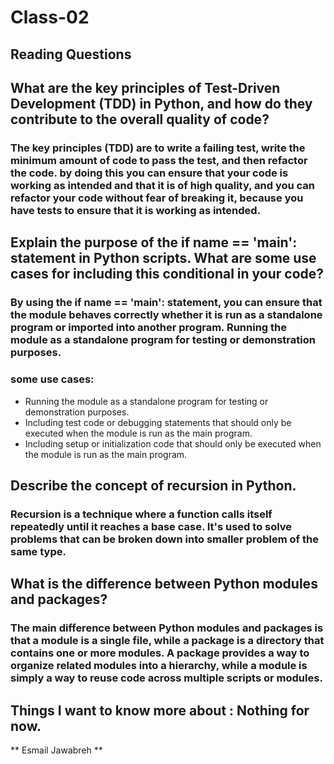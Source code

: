 # Class-02

## Reading Questions

## What are the key principles of Test-Driven Development (TDD) in Python, and how do they contribute to the overall quality of code?
### The key principles (TDD) are to write a failing test, write the minimum amount of code to pass the test, and then refactor the code. by doing this you can ensure that your code is working as intended and that it is of high quality, and you can refactor your code without fear of breaking it, because you have tests to ensure that it is working as intended.

## Explain the purpose of the if __name__ == '__main__': statement in Python scripts. What are some use cases for including this conditional in your code?
### By using the if name == 'main': statement, you can ensure that the module behaves correctly whether it is run as a standalone program or imported into another program. Running the module as a standalone program for testing or demonstration purposes.

### some use cases:
- Running the module as a standalone program for testing or demonstration purposes.
- Including test code or debugging statements that should only be executed when the module is run as the main program.
- Including setup or initialization code that should only be executed when the module is run as the main program.

## Describe the concept of recursion in Python.
### Recursion is a technique where a function calls itself repeatedly until it reaches a base case. It's used to solve problems that can be broken down into smaller problem of the same type.

## What is the difference between Python modules and packages?
### The main difference between Python modules and packages is that a module is a single file, while a package is a directory that contains one or more modules. A package provides a way to organize related modules into a hierarchy, while a module is simply a way to reuse code across multiple scripts or modules.

## Things I want to know more about : Nothing for now.

** Esmail Jawabreh **
